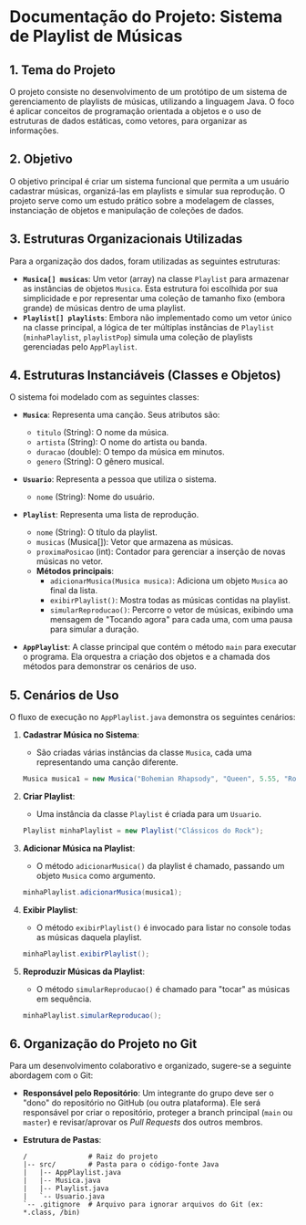 # Documentação do Projeto: Sistema de Playlist de Músicas

## 1. Tema do Projeto

O projeto consiste no desenvolvimento de um protótipo de um sistema de gerenciamento de playlists de músicas, utilizando a linguagem Java. O foco é aplicar conceitos de programação orientada a objetos e o uso de estruturas de dados estáticas, como vetores, para organizar as informações.

## 2. Objetivo

O objetivo principal é criar um sistema funcional que permita a um usuário cadastrar músicas, organizá-las em playlists e simular sua reprodução. O projeto serve como um estudo prático sobre a modelagem de classes, instanciação de objetos e manipulação de coleções de dados.

## 3. Estruturas Organizacionais Utilizadas

Para a organização dos dados, foram utilizadas as seguintes estruturas:

- **`Musica[] musicas`**: Um vetor (array) na classe `Playlist` para armazenar as instâncias de objetos `Musica`. Esta estrutura foi escolhida por sua simplicidade e por representar uma coleção de tamanho fixo (embora grande) de músicas dentro de uma playlist.
- **`Playlist[] playlists`**: Embora não implementado como um vetor único na classe principal, a lógica de ter múltiplas instâncias de `Playlist` (`minhaPlaylist`, `playlistPop`) simula uma coleção de playlists gerenciadas pelo `AppPlaylist`.

## 4. Estruturas Instanciáveis (Classes e Objetos)

O sistema foi modelado com as seguintes classes:

- **`Musica`**: Representa uma canção. Seus atributos são:
  - `titulo` (String): O nome da música.
  - `artista` (String): O nome do artista ou banda.
  - `duracao` (double): O tempo da música em minutos.
  - `genero` (String): O gênero musical.

- **`Usuario`**: Representa a pessoa que utiliza o sistema.
  - `nome` (String): Nome do usuário.

- **`Playlist`**: Representa uma lista de reprodução.
  - `nome` (String): O título da playlist.
  - `musicas` (Musica[]): Vetor que armazena as músicas.
  - `proximaPosicao` (int): Contador para gerenciar a inserção de novas músicas no vetor.
  - **Métodos principais**:
    - `adicionarMusica(Musica musica)`: Adiciona um objeto `Musica` ao final da lista.
    - `exibirPlaylist()`: Mostra todas as músicas contidas na playlist.
    - `simularReproducao()`: Percorre o vetor de músicas, exibindo uma mensagem de "Tocando agora" para cada uma, com uma pausa para simular a duração.

- **`AppPlaylist`**: A classe principal que contém o método `main` para executar o programa. Ela orquestra a criação dos objetos e a chamada dos métodos para demonstrar os cenários de uso.

## 5. Cenários de Uso

O fluxo de execução no `AppPlaylist.java` demonstra os seguintes cenários:

1.  **Cadastrar Música no Sistema**:
    - São criadas várias instâncias da classe `Musica`, cada uma representando uma canção diferente.
    ```java
    Musica musica1 = new Musica("Bohemian Rhapsody", "Queen", 5.55, "Rock");
    ```

2.  **Criar Playlist**:
    - Uma instância da classe `Playlist` é criada para um `Usuario`.
    ```java
    Playlist minhaPlaylist = new Playlist("Clássicos do Rock");
    ```

3.  **Adicionar Música na Playlist**:
    - O método `adicionarMusica()` da playlist é chamado, passando um objeto `Musica` como argumento.
    ```java
    minhaPlaylist.adicionarMusica(musica1);
    ```

4.  **Exibir Playlist**:
    - O método `exibirPlaylist()` é invocado para listar no console todas as músicas daquela playlist.
    ```java
    minhaPlaylist.exibirPlaylist();
    ```

5.  **Reproduzir Músicas da Playlist**:
    - O método `simularReproducao()` é chamado para "tocar" as músicas em sequência.
    ```java
    minhaPlaylist.simularReproducao();
    ```

## 6. Organização do Projeto no Git

Para um desenvolvimento colaborativo e organizado, sugere-se a seguinte abordagem com o Git:

- **Responsável pelo Repositório**: Um integrante do grupo deve ser o "dono" do repositório no GitHub (ou outra plataforma). Ele será responsável por criar o repositório, proteger a branch principal (`main` ou `master`) e revisar/aprovar os *Pull Requests* dos outros membros.

- **Estrutura de Pastas**:
  ```
  /               # Raiz do projeto
  |-- src/        # Pasta para o código-fonte Java
  |   |-- AppPlaylist.java
  |   |-- Musica.java
  |   |-- Playlist.java
  |   `-- Usuario.java
  `-- .gitignore  # Arquivo para ignorar arquivos do Git (ex: *.class, /bin)
  ```
